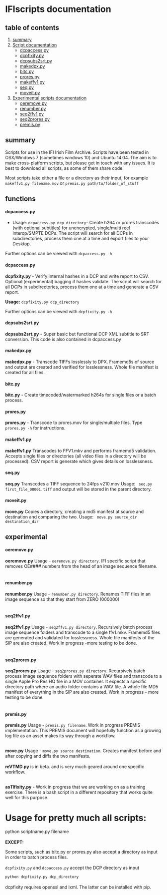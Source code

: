IFIscripts documentation
==================

table of contents
-------------------

1. [summary](https://github.com/kieranjol/IFIscripts#summary)
2. [Script documentation](https://github.com/kieranjol/IFIscripts#functions)
	* [dcpaccess.py](https://github.com/kieranjol/IFIscripts#dcpaccesspy)
    * [dcpfixity.py](https://github.com/kieranjol/IFIscripts#dcpfixitypy)
    * [dcpsubs2srt.py](https://github.com/kieranjol/IFIscripts#dcpsubs2srtpy)
    * [makedpx.py](https://github.com/kieranjol/IFIscripts#makedpxpy)
    * [bitc.py](https://github.com/kieranjol/IFIscripts#bitcpy)
    * [prores.py](https://github.com/kieranjol/IFIscripts#prorespy)
    * [makeffv1.py](https://github.com/kieranjol/IFIscripts#makeffv1py)
    * [seq.py](https://github.com/kieranjol/IFIscripts#seqpy)
    * [moveit.py](https://github.com/kieranjol/IFIscripts#moveitpy)
3. [Experimental scripts documentation](https://github.com/kieranjol/IFIscripts#experimental)
	* [oeremove.py](https://github.com/kieranjol/IFIscripts#oeremovepy)
    * [renumber.py](https://github.com/kieranjol/IFIscripts#renumberpy)
    * [seq2ffv1.py](https://github.com/kieranjol/IFIscripts#seq2ffv1py)
    * [seq2prores.py](https://github.com/kieranjol/IFIscripts#seq2prorespy)
    * [premis.py](https://github.com/kieranjol/IFIscripts#premispy)

## summary ##
    
Scripts for use in the IFI Irish Film Archive. Scripts have been tested in OSX/Windows 7 (sometimes windows 10)  and Ubuntu 14.04. The aim is to make cross-platform scripts, but please get in touch with any issues. It is best to download all scripts, as some of them share code.

Most scripts take either a file or a directory as their input, for example `makeffv1.py filename.mov` or `premis.py path/to/folder_of_stuff` 
## functions ##

#### dcpaccess.py ####
* Usage: `dcpaccess.py dcp_directory`- Create h264 or prores transcodes (with optional subtitles) for unencrypted, single/multi reel Interop/SMPTE DCPs. The script will search for all DCPs in subdirectories, process them one at a time and export files to your Desktop. 

Further options can be viewed with `dcpaccess.py -h`

#### dcpaccess.py ####
<b>dcpfixity.py</b> - Verify internal hashes in a DCP and write report to CSV. Optional (experimental) bagging if hashes validate. The script will search for all DCPs in subdirectories, process them one at a time and generate a CSV report.

<b>Usage:</b> `dcpfixity.py dcp_directory`

Further options can be viewed with `dcpfixity.py -h`

#### dcpsubs2srt.py ####
<b>dcpsubs2srt.py</b> - Super basic but functional DCP XML subtitle to SRT conversion. This code is also contained in dcpaccess.py

#### makedpx.py ####
<b>makedpx.py</b> - Transcode TIFFs losslessly to DPX. Framemd5s of source and output are created and verified for losslessness. Whole file manifest is created for all files.

#### bitc.py ####
<b>bitc.py</b> - Create timecoded/watermarked h264s for single files or a batch process.

#### prores.py ####
<b>prores.py</b> - Transcode to prores.mov for single/multiple files. Type `prores.py -h` for instructions.

#### makeffv1.py ####
<b>makeffv1.py</b> Transcodes to FFV1.mkv and performs framemd5 validation. Accepts single files or directories (all video files in a directory will be processed). CSV report is generate which gives details on losslessness. 

#### seq.py ####
<b>seq.py</b> Transcodes a TIFF sequence to 24fps v210.mov Usage: ` seq.py first_file_00001.tiff` and output will be stored in the parent directory.

#### moveit.py ####
<b>move.py</b> Copies a directory, creating a md5 manifest at source and destination and comparing the two. Usage: ` move.py source_dir destination_dir` 

## experimental ##

#### oeremove.py ####
<b>oeremove.py</b> Usage - `oeremove.py directory`. IFI specific script that removes OE#### numbers from the head of an image sequence filename. <br><br>

#### renumber.py ####
<b>renumber.py</b> Usage - `renumber.py directory`. Renames TIFF files in an image sequence so that they start from ZERO (000000) <br><br>

#### seq2ffv1.py ####
<b>seq2ffv1.py</b> Usage - `seq2ffv1.py directory`. Recursively batch process image sequence folders and transcode to a single ffv1.mkv. Framemd5 files are generated and validated for losslessness. Whole file manifests of the SIP are also created. Work in progress -more testing to be done. <br><br>

#### seq2prores.py ####
<b>seq2prores.py</b> Usage - `seq2prores.py directory`. Recursively batch process image sequence folders with seperate WAV files and transcode to a single Apple Pro Res HQ file in a MOV container. It expects a specific directory path where an audio folder contains a WAV file. A whole file MD5 manifest of everything in the SIP are also created. Work in progress - more testing to be done. <br><br>

#### premis.py ####
<b>premis.py</b> Usage - `premis.py filename`. Work in progress PREMIS implementation. This PREMIS document will hopefully function as a growing log file as an asset makes its way through a workflow.<br><br>

<b>move.py</b> Usage - `move.py source destination`. Creates manifest before and after copying and diffs the two manifests.<br><br>
<b>reVTMD.py</b> is in beta. and is very much geared around one specific workflow.<br><br>

<b>as11fixity.py</b> - Work in progress that we are working on as a training exercise. There is a bash script in a different repository that works quite well for this purpose.

<h1>Usage for pretty much all scripts:<br></h1>
python scriptname.py filename<br>
<br>
<b>EXCEPT:</b> <br>

Some scripts, such as bitc.py or prores.py also accept a directory as input in order to batch process files.<br>
<br>
`dcpfixity.py` and `dcpaccess.py` accept the DCP directory as input <br>

`python dcpfixity.py dcp_directory`
<br><br>
dcpfixity requires openssl and lxml. The latter can be installed with pip.
